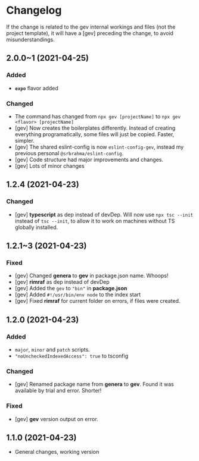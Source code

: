 # Changelog


If the change is related to the gev internal workings and files (not the project template), it will have a [gev] preceding the change, to avoid misunderstandings.


<!-- # for major version, ## for minor and patch -->
<!--
## 1.0.1 (YYYY-MM-DD)
### Added
*
### Changed
*
### Fixed
*
-->


## 2.0.0~1 (2021-04-25)

### Added

* **`expo`** flavor added

### Changed

* The command has changed from `npx gev [projectName]` to `npx gev <flavor> [projectName]`
* [gev] Now creates the boilerplates differently. Instead of creating everything programatically, some files will just be copied. Faster, simpler.
* [gev] The shared eslint-config is now `eslint-config-gev`, instead my previous personal `@srbrahma/eslint-config`.
* [gev] Code structure had major improvements and changes.
* [gev] Lots of minor changes


## 1.2.4 (2021-04-23)

### Changed

* [gev] **typescript** as dep instead of devDep. Will now use `npx tsc --init` instead of `tsc --init`, to allow it to work on machines without TS globally installed.



## 1.2.1~3 (2021-04-23)

### Fixed

* [gev] Changed **genera** to **gev** in package.json name. Whoops!
* [gev] **rimraf** as dep instead of devDep
* [gev] Added the `gev` to `"bin"` in **package.json**
* [gev] Added `#!/usr/bin/env node` to the index start
* [gev] Fixed **rimraf** for current folder on errors, if files were created.



## 1.2.0 (2021-04-23)

### Added

* `major`, `minor` and `patch` scripts.
* `"noUncheckedIndexedAccess": true` to tsconfig
### Changed

* [gev] Renamed package name from **genera** to **gev**. Found it was available by trial and error. Shorter!

### Fixed

* [gev] **gev** version output on error.



## 1.1.0 (2021-04-23)

* General changes, working version